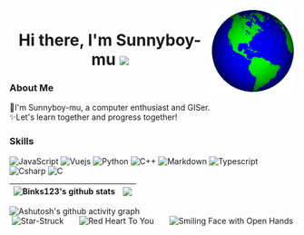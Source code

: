 <!-- <img align="right" src="https://count.getloli.com/get/@:Binks123?theme=asoul"> -->

<img  align="right" height="150" width="150" src="./images/globe.gif">
<div align="center">
   <h1>Hi there, I'm Sunnyboy-mu</a> <img src="https://media.giphy.com/media/hvRJCLFzcasrR4ia7z/giphy.gif" width="25px"> </h1>
</div>


### **About Me**
👋I'm Sunnyboy-mu, a computer enthusiast and GISer. <br/>
✨Let's learn together and progress together! 



### **Skills**

![JavaScript](https://img.shields.io/badge/Javascript-grey?style=for-the-badge&logo=javascript)
![Vuejs](https://img.shields.io/badge/vuejs-%2335495e.svg?style=for-the-badge&logo=vuedotjs&logoColor=%234FC08D)
![Python](https://img.shields.io/badge/PYTHON-white?style=for-the-badge&logo=PYTHON)
![C++](https://img.shields.io/badge/C++-grey?style=for-the-badge&logo=cplusplus)
![Markdown](https://img.shields.io/badge/markdown-%23000000.svg?style=for-the-badge&logo=markdown&logoColor=white)
![Typescript](https://img.shields.io/badge/typescript-%23007ACC.svg?style=for-the-badge&logo=typescript&logoColor=white)
![Csharp](https://img.shields.io/badge/CSHARP-grey?style=for-the-badge&logo=cSHARP)
![C](https://img.shields.io/badge/C-black?style=for-the-badge&logo=C)



| <img src="https://github-readme-stats.vercel.app/api?username=Binks123&show_icons=true&include_all_commits=true&theme=transparent&hide_border=True" alt="Binks123's github stats" /> | <img align="center" src="https://github-readme-stats.vercel.app/api/top-langs/?username=Binks123&layout=compact&theme=transparent&hide_border=true" />|
| ------------- | ------------- |



   <img src="https://github-readme-activity-graph.vercel.app/graph?username=Binks123&custom_title=My%20Activity%20Graph&hide_border=true&bg_color=white" alt="Ashutosh's github activity graph">


<div align="center" >
<img src="https://raw.githubusercontent.com/Tarikul-Islam-Anik/Animated-Fluent-Emojis/master/Emojis/Smilies/Star-Struck.png" width="10%" alt="Star-Struck"/>
&nbsp;&nbsp;&nbsp;&nbsp;&nbsp;
<img src="https://raw.githubusercontent.com/Tarikul-Islam-Anik/Animated-Fluent-Emojis/master/Emojis/Smilies/Red%20Heart.png" alt="Red Heart To You" width="10%" />
&nbsp;&nbsp;&nbsp;&nbsp;&nbsp;
<img src="https://raw.githubusercontent.com/Tarikul-Islam-Anik/Animated-Fluent-Emojis/master/Emojis/Smilies/Smiling%20Face%20with%20Open%20Hands.png" alt="Smiling Face with Open Hands" width="10%" />
</div>
